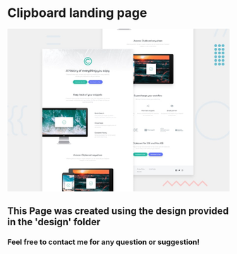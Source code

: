 # Clipboard landing page

![Design preview for the Clipboard landing page coding challenge](./design/desktop-preview.jpg)

## This Page was created using the design provided in the 'design' folder

### Feel free to contact me for any question or suggestion!
